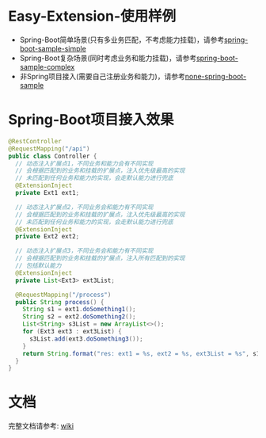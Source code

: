# Easy-Extension-使用样例
* Spring-Boot简单场景(只有多业务匹配，不考虑能力挂载)，请参考[spring-boot-sample-simple](/spring-boot-sample-simple)
* Spring-Boot复杂场景(同时考虑业务和能力挂载)，请参考[spring-boot-sample-complex](/spring-boot-sample-complex)
* 非Spring项目接入(需要自己注册业务和能力)，请参考[none-spring-boot-sample](/none-spring-boot-sample)


# Spring-Boot项目接入效果
```java
@RestController
@RequestMapping("/api")
public class Controller {
  // 动态注入扩展点1，不同业务和能力会有不同实现
  // 会根据匹配到的业务和挂载的扩展点，注入优先级最高的实现
  // 未匹配到任何业务和能力的实现，会走默认能力进行兜底
  @ExtensionInject
  private Ext1 ext1;

  // 动态注入扩展点2，不同业务会和能力有不同实现
  // 会根据匹配到的业务和挂载的扩展点，注入优先级最高的实现
  // 未匹配到任何业务和能力的实现，会走默认能力进行兜底
  @ExtensionInject
  private Ext2 ext2;

  // 动态注入扩展点3，不同业务会和能力有不同实现
  // 会根据匹配到的业务和挂载的扩展点，注入所有匹配到的实现
  // 包括默认能力
  @ExtensionInject
  private List<Ext3> ext3List;

  @RequestMapping("/process")
  public String process() {
    String s1 = ext1.doSomething1();
    String s2 = ext2.doSomething2();
    List<String> s3List = new ArrayList<>();
    for (Ext3 ext3 : ext3List) {
      s3List.add(ext3.doSomething3());
    }
    return String.format("res: ext1 = %s, ext2 = %s, ext3List = %s", s1, s2, Arrays.toString(s3List));
  }
}
```

# 文档
完整文档请参考: [wiki](https://github.com/xiaoshicae/easy-extension/wiki)
